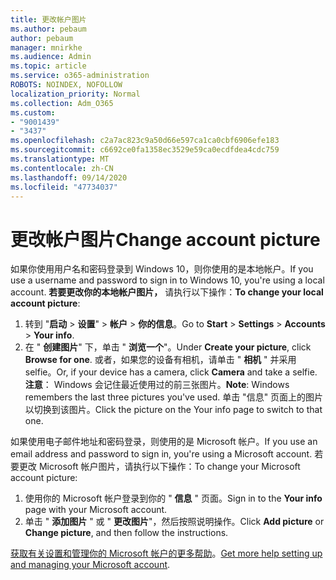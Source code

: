 ```yaml
---
title: 更改帐户图片
ms.author: pebaum
author: pebaum
manager: mnirkhe
ms.audience: Admin
ms.topic: article
ms.service: o365-administration
ROBOTS: NOINDEX, NOFOLLOW
localization_priority: Normal
ms.collection: Adm_O365
ms.custom:
- "9001439"
- "3437"
ms.openlocfilehash: c2a7ac823c9a50d66e597ca1ca0cbf6906efe183
ms.sourcegitcommit: c6692ce0fa1358ec3529e59ca0ecdfdea4cdc759
ms.translationtype: MT
ms.contentlocale: zh-CN
ms.lasthandoff: 09/14/2020
ms.locfileid: "47734037"
---
```

# <a name="change-account-picture"></a><span data-ttu-id="1b21e-102">更改帐户图片</span><span class="sxs-lookup"><span data-stu-id="1b21e-102">Change account picture</span></span>

<span data-ttu-id="1b21e-103">如果你使用用户名和密码登录到 Windows 10，则你使用的是本地帐户。</span><span class="sxs-lookup"><span data-stu-id="1b21e-103">If you use a username and password to sign in to Windows 10, you're using a local account.</span></span> <span data-ttu-id="1b21e-104">**若要更改你的本地帐户图片，** 请执行以下操作：</span><span class="sxs-lookup"><span data-stu-id="1b21e-104">**To change your local account picture**:</span></span>

1. <span data-ttu-id="1b21e-105">转到 "**启动**  >  **设置**"  >  **帐户**  >  **你的信息**。</span><span class="sxs-lookup"><span data-stu-id="1b21e-105">Go to **Start** > **Settings** > **Accounts** > **Your info**.</span></span>
2. <span data-ttu-id="1b21e-106">在 " **创建图片**" 下，单击 " **浏览一个**"。</span><span class="sxs-lookup"><span data-stu-id="1b21e-106">Under **Create your picture**, click **Browse for one**.</span></span> <span data-ttu-id="1b21e-107">或者，如果您的设备有相机，请单击 " **相机** " 并采用 selfie。</span><span class="sxs-lookup"><span data-stu-id="1b21e-107">Or, if your device has a camera, click **Camera** and take a selfie.</span></span> 
    <span data-ttu-id="1b21e-108">**注意**： Windows 会记住最近使用过的前三张图片。</span><span class="sxs-lookup"><span data-stu-id="1b21e-108">**Note**: Windows remembers the last three pictures you've used.</span></span> <span data-ttu-id="1b21e-109">单击 "信息" 页面上的图片以切换到该图片。</span><span class="sxs-lookup"><span data-stu-id="1b21e-109">Click the picture on the Your info page to switch to that one.</span></span>

<span data-ttu-id="1b21e-110">如果使用电子邮件地址和密码登录，则使用的是 Microsoft 帐户。</span><span class="sxs-lookup"><span data-stu-id="1b21e-110">If you use an email address and password to sign in, you're using a Microsoft account.</span></span> <span data-ttu-id="1b21e-111">若要更改 Microsoft 帐户图片，请执行以下操作：</span><span class="sxs-lookup"><span data-stu-id="1b21e-111">To change your Microsoft account picture:</span></span>

1. <span data-ttu-id="1b21e-112">使用你的 Microsoft 帐户登录到你的 " **信息** " 页面。</span><span class="sxs-lookup"><span data-stu-id="1b21e-112">Sign in to the **Your info** page with your Microsoft account.</span></span>
2. <span data-ttu-id="1b21e-113">单击 " **添加图片** " 或 " **更改图片**"，然后按照说明操作。</span><span class="sxs-lookup"><span data-stu-id="1b21e-113">Click **Add picture** or **Change picture**, and then follow the instructions.</span></span>

<span data-ttu-id="1b21e-114">[获取有关设置和管理你的 Microsoft 帐户的更多帮助](https://support.microsoft.com/products/microsoft-account?category=manage-account)。</span><span class="sxs-lookup"><span data-stu-id="1b21e-114">[Get more help setting up and managing your Microsoft account](https://support.microsoft.com/products/microsoft-account?category=manage-account).</span></span>
